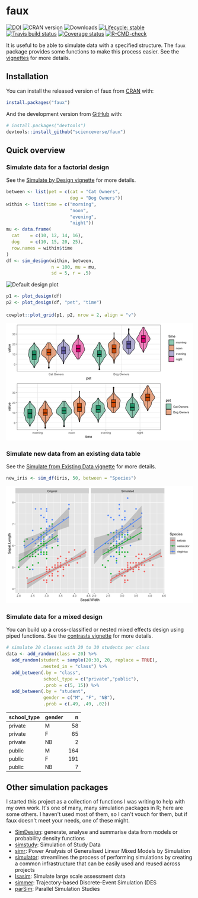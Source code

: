 # faux <img src="reference/figures/logo.png" align="right" alt="" width="120" />
<!-- rmarkdown v1 -->

<!-- badges: start -->
[![DOI](https://zenodo.org/badge/163506566.svg)](https://zenodo.org/badge/latestdoi/163506566)
![CRAN version](https://www.r-pkg.org/badges/version-last-release/faux)
![Downloads](https://cranlogs.r-pkg.org/badges/grand-total/faux)
[![Lifecycle: stable](https://img.shields.io/badge/lifecycle-stable-brightgreen.svg)](https://lifecycle.r-lib.org/articles/stages.html#stable)
[![Travis build status](https://travis-ci.org/scienceverse/faux.svg?branch=master)](https://travis-ci.org/scienceverse/faux)
[![Coverage status](https://codecov.io/gh/scienceverse/faux/branch/master/graph/badge.svg)](https://codecov.io/github/scienceverse/faux?branch=master)
[![R-CMD-check](https://github.com/scienceverse/faux/workflows/R-CMD-check/badge.svg)](https://github.com/scienceverse/faux/actions)
<!-- badges: end -->





It is useful to be able to simulate data with a specified structure. The `faux` package provides some functions to make this process easier. See the [vignettes](articles/) for more details.

## Installation

You can install the released version of faux from [CRAN](https://CRAN.R-project.org) with:

``` r
install.packages("faux")
```

And the development version from [GitHub](https://github.com/scienceverse/faux) with:

``` r
# install.packages("devtools")
devtools::install_github("scienceverse/faux")
```

## Quick overview

### Simulate data for a factorial design

See the [Simulate by Design vignette](articles/sim_design.html) for more details.


```r
between <- list(pet = c(cat = "Cat Owners", 
                        dog = "Dog Owners"))
within <- list(time = c("morning", 
                        "noon", 
                        "evening", 
                        "night"))
mu <- data.frame(
  cat    = c(10, 12, 14, 16),
  dog    = c(10, 15, 20, 25),
  row.names = within$time
)
df <- sim_design(within, between, 
                 n = 100, mu = mu, 
                 sd = 5, r = .5)
```

![Default design plot](man/figures/plot-sim-design-1.png)



```r
p1 <- plot_design(df)
p2 <- plot_design(df, "pet", "time")

cowplot::plot_grid(p1, p2, nrow = 2, align = "v")
```

![Plot the data with different visualisations.](man/figures/plot-design-1.png)

### Simulate new data from an existing data table

See the [Simulate from Existing Data vignette](articles/sim_df.html) for more details.


```r
new_iris <- sim_df(iris, 50, between = "Species") 
```

![Simulated iris dataset](man/figures/plot-iris-sim-1.png)

### Simulate data for a mixed design

You can build up a cross-classified or nested mixed effects design using piped functions. See the [contrasts vignette](articles/contrasts.html) for more details.


```r
# simulate 20 classes with 20 to 30 students per class
data <- add_random(class = 20) %>%
  add_random(student = sample(20:30, 20, replace = TRUE), 
             .nested_in = "class") %>%
  add_between(.by = "class", 
              school_type = c("private","public"), 
              .prob = c(5, 15)) %>%
  add_between(.by = "student",
              gender = c("M", "F", "NB"),
              .prob = c(.49, .49, .02))
```


|school_type |gender |   n|
|:-----------|:------|---:|
|private     |M      |  58|
|private     |F      |  65|
|private     |NB     |   2|
|public      |M      | 164|
|public      |F      | 191|
|public      |NB     |   7|



## Other simulation packages

I started this project as a collection of functions I was writing to help with my own work. It's one of many, many simulation packages in R; here are some others. I haven't used most of them, so I can't vouch for them, but if faux doesn't meet your needs, one of these might.

* [SimDesign](https://cran.r-project.org/web/packages/SimDesign/vignettes/SimDesign-intro.html): generate, analyse and summarise data from models or probability density functions
* [simstudy](https://kgoldfeld.github.io/simstudy/): Simulation of Study Data
* [simr](https://github.com/pitakakariki/simr): Power Analysis of Generalised Linear Mixed Models by Simulation
* [simulator](http://github.com/jacobbien/simulator): streamlines the process of performing simulations by creating a common infrastructure that can be easily used and reused across projects
* [lsasim](https://github.com/tmatta/lsasim): Simulate large scale assessment data 
* [simmer](https://r-simmer.org/): Trajectory-based Discrete-Event Simulation (DES
* [parSim](https://cran.r-project.org/web/packages/parSim/): Parallel Simulation Studies

